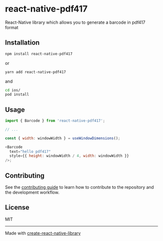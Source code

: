# react-native-pdf417

React-Native library which allows you to generate a barcode in pdf417 format

## Installation

```sh
npm install react-native-pdf417
```

or

```sh
yarn add react-native-pdf417
```

and

```sh
cd ios/
pod install
```

## Usage

```js
import { Barcode } from 'react-native-pdf417';

// ...

const { width: windowWidth } = useWindowDimensions();

<Barcode
  text="hello pdf417"
  style={{ height: windowWidth / 4, width: windowWidth }}
/>;
```

## Contributing

See the [contributing guide](CONTRIBUTING.md) to learn how to contribute to the repository and the development workflow.

## License

MIT

---

Made with [create-react-native-library](https://github.com/callstack/react-native-builder-bob)
